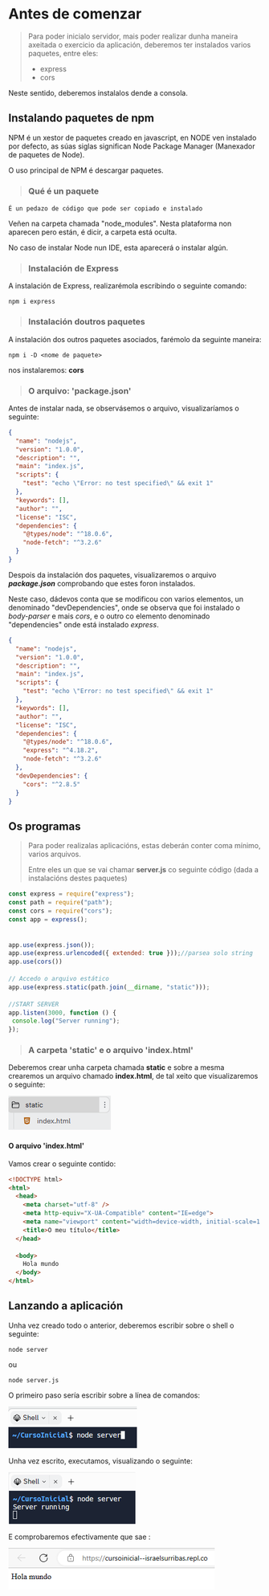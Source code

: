# Antes de comenzar

> Para poder inicialo servidor, mais poder realizar dunha maneira axeitada o exercicio da aplicación, deberemos ter instalados varios paquetes, entre eles:
>
>  - express
>  - cors

Neste sentido, deberemos instalalos dende a consola.

## Instalando paquetes de npm

NPM é un xestor de paquetes creado en javascript, en NODE ven instalado por defecto, as súas siglas significan Node Package Manager (Manexador de paquetes de Node).

O uso principal de NPM é descargar paquetes.

> ### Qué é un paquete

```
É un pedazo de código que pode ser copiado e instalado
```
Veñen na carpeta chamada "node_modules". Nesta plataforma non aparecen pero están, é dicir, a carpeta está oculta.

No caso de instalar Node nun IDE, esta aparecerá o instalar algún.
> ### Instalación de Express

A instalación de Express, realizarémola escribindo o seguinte comando:

```
npm i express
```

> ### Instalación doutros paquetes

A instalación dos outros paquetes asociados, farémolo da seguinte maneira:

```
npm i -D <nome de paquete>
```

nos instalaremos: __cors__ 

> ### O arquivo: 'package.json'

Antes de instalar nada, se observásemos o arquivo, visualizaríamos o seguinte:

```json
{
  "name": "nodejs",
  "version": "1.0.0",
  "description": "",
  "main": "index.js",
  "scripts": {
    "test": "echo \"Error: no test specified\" && exit 1"
  },
  "keywords": [],
  "author": "",
  "license": "ISC",
  "dependencies": {
    "@types/node": "^18.0.6",
    "node-fetch": "^3.2.6"
  }
}
```

Despois da instalación dos paquetes, visualizaremos o arquivo ***package.json*** comprobando que estes foron instalados.

Neste caso, dádevos conta que se modificou con varios elementos, un denominado "devDependencies", onde se observa que foi instalado o _body-parser_ e mais _cors_, e o outro co elemento denominado "dependencies" onde está instalado _express_.


```json
{
  "name": "nodejs",
  "version": "1.0.0",
  "description": "",
  "main": "index.js",
  "scripts": {
    "test": "echo \"Error: no test specified\" && exit 1"
  },
  "keywords": [],
  "author": "",
  "license": "ISC",
  "dependencies": {
    "@types/node": "^18.0.6",
    "express": "^4.18.2",
    "node-fetch": "^3.2.6"
  },
  "devDependencies": {
    "cors": "^2.8.5"
  }
}
```

## Os programas

> Para poder realizalas aplicacións, estas deberán conter coma mínimo, varios arquivos.
>
> Entre eles un que se vai chamar __server.js__ co seguinte código (dada a instalacións destes paquetes)

```javascript
const express = require("express");
const path = require("path");
const cors = require("cors");
const app = express();


app.use(express.json());
app.use(express.urlencoded({ extended: true }));//parsea solo string
app.use(cors())

// Accedo o arquivo estático
app.use(express.static(path.join(__dirname, "static")));

//START SERVER
app.listen(3000, function () {
 console.log("Server running");
});

```

> ### A carpeta 'static' e o arquivo 'index.html'

Deberemos crear unha carpeta chamada __static__ e sobre a mesma crearemos un arquivo chamado __index.html__, de tal xeito que visualizaremos o seguinte:

![image](./Imaxes/image.png)

#### O arquivo 'index.html'

Vamos crear o seguinte contido:

```html
<!DOCTYPE html>
<html>
  <head>
    <meta charset="utf-8" />    
    <meta http-equiv="X-UA-Compatible" content="IE=edge">
    <meta name="viewport" content="width=device-width, initial-scale=1.0">
    <title>O meu título</title>
  </head>

  <body>
    Hola mundo
  </body>
</html>
```

## Lanzando a aplicación

Unha vez creado todo o anterior, deberemos escribir sobre o shell o seguinte:

```
node server
```
ou 

```
node server.js
```
O primeiro paso sería escribir sobre a línea de comandos: 


![image](./Imaxes/image_2.png)

Unha vez escrito, executamos, visualizando o seguinte:


![image](./Imaxes/image_3.png)

E comprobaremos efectivamente que sae :

![Captura de pantalla 2023-07-05 104448](./Imaxes/saidanaweb.png)
